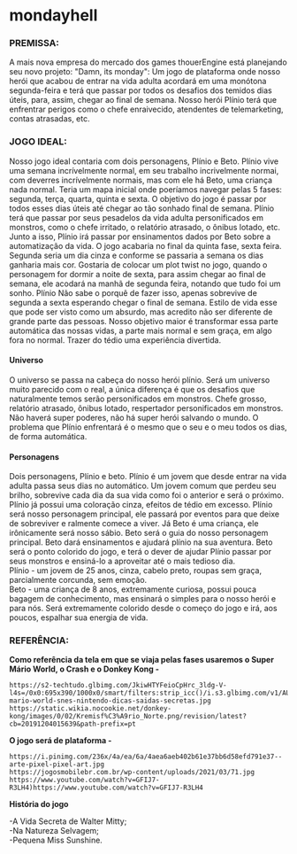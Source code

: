 # mondayhell
<h3>PREMISSA: </h3>
  A mais nova empresa do mercado dos games thouerEngine está planejando seu novo projeto: "Damn, its monday": Um jogo de plataforma onde nosso herói que acabou de entrar na vida adulta acordará em uma monótona segunda-feira e terá que passar por todos os desafios dos temidos dias úteis, para, assim, chegar ao final de semana. Nosso herói Plínio terá que enfrentrar perigos como o chefe enraivecido, atendentes de telemarketing, contas atrasadas, etc.

<h3>JOGO IDEAL: </h3> Nosso jogo ideal contaria com dois personagens, Plínio e Beto. Plínio vive uma semana incrívelmente normal, em seu trabalho incrivelmente normai, com deverres incrívelmente normais, mas com ele há Beto, uma criança nada normal. Teria um mapa inicial onde poeríamos navegar pelas 5 fases: segunda, terça, quarta, quinta e sexta. O objetivo do jogo é passar por todos esses dias úteis até chegar ao tão sonhado final de semana. Plínio terá que passar por seus pesadelos da vida adulta personificados em monstros, como o chefe irritado, o relatório atrasado, o ônibus lotado, etc. Junto a isso, Plínio irá passar por ensinamentos dados por Beto sobre a automatização da vida. O jogo acabaria no final da quinta fase, sexta feira. Segunda seria um dia cinza e conforme se passaria a semana os dias ganharia mais cor. Gostaria de colocar um plot twist no jogo, quando o personagem for dormir a noite de sexta, para assim chegar ao final de semana, ele acodará na manhã de segunda feira, notando que tudo foi um sonho.
Plínio Não sabe o porquê de fazer isso, apenas sobrevive de segunda a sexta esperando chegar o final de semana. Estilo de vida esse que pode ser visto como um absurdo, mas acredito não ser diferente de grande parte das pessoas.
Nosso objetivo maior é transformar essa parte automática das nossas vidas, a parte mais normal e sem graça, em algo fora no normal. Trazer do tédio uma experiência divertida.

<h4>Universo</h4>
O universo se passa na cabeça do nosso herói plínio. Será um universo muito parecido com o real, a única diferença é que os desafios que naturalmente temos serão personificados em monstros. Chefe grosso, relatório atrasado, ônibus lotado, respertador personificados em monstros. Não haverá super poderes, não há super herói salvando o mundo. O problema que Plínio enfrentará é o mesmo que o seu e o meu todos os dias, de forma automática. 

<h4>Personagens</h4> Dois personagens, Plínio e beto. Plínio é um jovem que desde entrar na vida adulta passa seus dias no automático. Um jovem comum que perdeu seu brilho, sobrevive cada dia da sua vida como foi o anterior e será o próximo. Plínio já possui uma coloração cinza, efeitos de tédio em excesso. Plínio será nosso personagem principal, ele passará por eventos para que deixe de sobreviver e ralmente comece a viver. Já Beto é uma criança, ele irônicamente será nosso sábio. Beto será o guia do nosso personagem principal. Beto dará ensinamentos e ajudará plínio na sua aventura. Beto será o ponto colorido do jogo, e terá o dever de ajudar Plínio passar por seus monstros e ensiná-lo a aproveitar até o mais tedioso dia. <br>
Plínio - um jovem de 25 anos, cinza, cabelo preto, roupas sem graça, parcialmente corcunda, sem emoção. <br>
Beto - uma criança de 8 anos, extremamente curiosa, possui pouca bagagem de conhecimento, mas ensinará o simples para o nosso herói e para nós. Será extremamente colorido desde o começo do jogo e irá,  aos poucos, espalhar sua energia de vida. 

<h3>REFERÊNCIA: </h3> 
  <b>Como referência da tela em que se viaja pelas fases usaremos o Super Mário World, o Crash e o Donkey Kong - </b>

    https://s2-techtudo.glbimg.com/JkiwHTYFeioCpHrc_3ldg-V- 
    l4s=/0x0:695x390/1000x0/smart/filters:strip_icc()/i.s3.glbimg.com/v1/AUTH_08fbf48bc0524877943fe86e43087e7a/internal_photos/bs/2020/E/p/y68LFGRNiQflca56juZQ/super- 
    mario-world-snes-nintendo-dicas-saidas-secretas.jpg
    https://static.wikia.nocookie.net/donkey-kong/images/0/02/Kremisf%C3%A9rio_Norte.png/revision/latest?cb=20191204015639&path-prefix=pt

 <b>O jogo será de plataforma - </b> 
  
    https://i.pinimg.com/236x/4a/ea/6a/4aea6aeb402b61e37bb6d58efd791e37--arte-pixel-pixel-art.jpg 
    https://jogosmobilebr.com.br/wp-content/uploads/2021/03/71.jpg
    https://www.youtube.com/watch?v=GFIJ7-R3LH4)https://www.youtube.com/watch?v=GFIJ7-R3LH4
<b>História do jogo </b> 

-A Vida Secreta de Walter Mitty; <br>
-Na Natureza Selvagem; <br>
-Pequena Miss Sunshine. 
    
